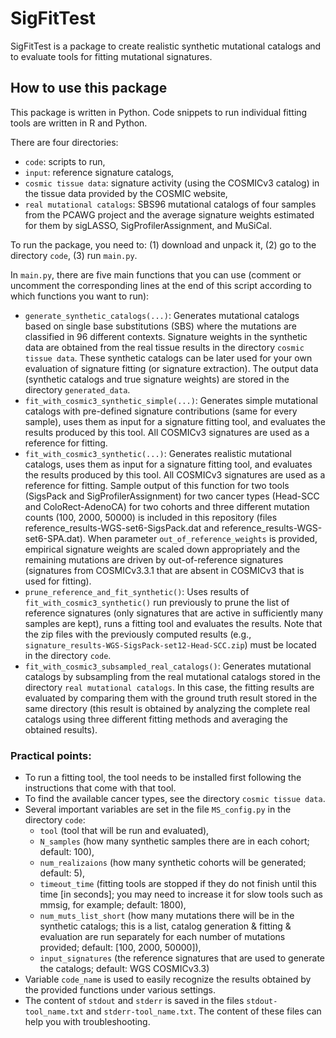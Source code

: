 # SigFitTest
SigFitTest is a package to create realistic synthetic mutational catalogs and to evaluate tools for fitting mutational signatures.


## How to use this package
This package is written in Python. Code snippets to run individual fitting tools are written in R and Python.

There are four directories:
* `code`: scripts to run,
* `input`: reference signature catalogs,
* `cosmic tissue data`: signature activity (using the COSMICv3 catalog) in the tissue data provided by the COSMIC website,
* `real mutational catalogs`: SBS96 mutational catalogs of four samples from the PCAWG project and the average signature weights estimated for them by sigLASSO, SigProfilerAssignment, and MuSiCal.

To run the package, you need to: (1) download and unpack it, (2) go to the directory `code`, (3) run `main.py`.

In `main.py`, there are five main functions that you can use (comment or uncomment the corresponding lines at the end of this script according to which functions you want to run):
* `generate_synthetic_catalogs(...)`: Generates mutational catalogs based on single base substitutions (SBS) where the mutations are classified in 96 different contexts. Signature weights in the synthetic data are obtained from the real tissue results in the directory `cosmic tissue data`. These synthetic catalogs can be later used for your own evaluation of signature fitting (or signature extraction). The output data (synthetic catalogs and true signature weights) are stored in the directory `generated_data`.
* `fit_with_cosmic3_synthetic_simple(...)`: Generates simple mutational catalogs with pre-defined signature contributions (same for every sample), uses them as input for a signature fitting tool, and evaluates the results produced by this tool. All COSMICv3 signatures are used as a reference for fitting.
* `fit_with_cosmic3_synthetic(...)`: Generates realistic mutational catalogs, uses them as input for a signature fitting tool, and evaluates the results produced by this tool. All COSMICv3 signatures are used as a reference for fitting. Sample output of this function for two tools (SigsPack and SigProfilerAssignment) for two cancer types (Head-SCC and ColoRect-AdenoCA) for two cohorts and three different mutation counts (100, 2000, 50000) is included in this repository (files reference_results-WGS-set6-SigsPack.dat and reference_results-WGS-set6-SPA.dat). When parameter `out_of_reference_weights` is provided, empirical signature weights are scaled down appropriately and the remaining mutations are driven by out-of-reference signatures (signatures from COSMICv3.3.1 that are absent in COSMICv3 that is used for fitting).
* `prune_reference_and_fit_synthetic()`: Uses results of `fit_with_cosmic3_synthetic()` run previously to prune the list of reference signatures (only signatures that are active in sufficiently many samples are kept), runs a fitting tool and evaluates the results. Note that the zip files with the previously computed results (e.g., `signature_results-WGS-SigsPack-set12-Head-SCC.zip`) must be located in the directory `code`.
* `fit_with_cosmic3_subsampled_real_catalogs()`: Generates mutational catalogs by subsampling from the real mutational catalogs stored in the directory `real mutational catalogs`. In this case, the fitting results are evaluated by comparing them with the ground truth result stored in the same directory (this result is obtained by analyzing the complete real catalogs using three different fitting methods and averaging the obtained results).


### Practical points:
* To run a fitting tool, the tool needs to be installed first following the instructions that come with that tool.
* To find the available cancer types, see the directory `cosmic tissue data`.
* Several important variables are set in the file `MS_config.py` in the directory `code`:
  * `tool` (tool that will be run and evaluated),
  * `N_samples` (how many synthetic samples there are in each cohort; default: 100),
  * `num_realizaions` (how many synthetic cohorts will be generated; default: 5),
  * `timeout_time` (fitting tools are stopped if they do not finish until this time [in seconds]; you may need to increase it for slow tools such as mmsig, for example; default: 1800),
  * `num_muts_list_short` (how many mutations there will be in the synthetic catalogs; this is a list, catalog generation & fitting & evaluation are run separately for each number of mutations provided; default: [100, 2000, 50000]),
  * `input_signatures` (the reference signatures that are used to generate the catalogs; default: WGS COSMICv3.3)
* Variable `code_name` is used to easily recognize the results obtained by the provided functions under various settings.
* The content of `stdout` and `stderr` is saved in the files `stdout-tool_name.txt` and `stderr-tool_name.txt`. The content of these files can help you with troubleshooting.
